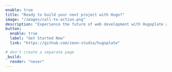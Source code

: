 ```yaml
---
enable: true
title: "Ready to build your next project with Hugo?"
image: "/images/call-to-action.png"
description: "Experience the future of web development with Hugoplate and Hugo. Build lightning-fast static sites with ease and flexibility."
button:
  enable: true
  label: "Get Started Now"
  link: "https://github.com/zeon-studio/hugoplate"

# don't create a separate page
_build:
  render: "never"
---
```


